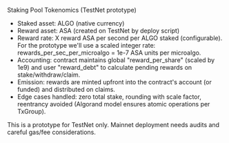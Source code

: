 Staking Pool Tokenomics (TestNet prototype)

- Staked asset: ALGO (native currency)
- Reward asset: ASA (created on TestNet by deploy script)
- Reward rate: X reward ASA per second per ALGO staked (configurable). For the prototype we'll use a scaled integer rate: rewards_per_sec_per_microalgo = 1e-7 ASA units per microalgo.
- Accounting: contract maintains global "reward_per_share" (scaled by 1e9) and user "reward_debt" to calculate pending rewards on stake/withdraw/claim.
- Emission: rewards are minted upfront into the contract's account (or funded) and distributed on claims.
- Edge cases handled: zero total stake, rounding with scale factor, reentrancy avoided (Algorand model ensures atomic operations per TxGroup).

This is a prototype for TestNet only. Mainnet deployment needs audits and careful gas/fee considerations.
